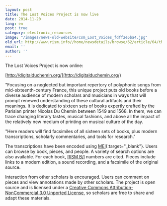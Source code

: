 ```yaml
---
layout: post
title: The Lost Voices Project is now live
date: 2014-11-20
lang: en
post: true
category: electronic_resources
image: "/images/news-old-website/csm_Lost_Voices_fdff2e5ba4.jpg"
old_url: http://www.rism.info//home/newsdetails/browse/62/article/64/the-lost-voices-project-is-now-live.html
email: ''
author: ''
---
```


The Lost Voices Project is now online:

[http://digitalduchemin.org/](http://digitalduchemin.org/)

"Focusing on a neglected but important repertory of polyphonic songs from mid-sixteenth-century France, this unique project puts old books before a diverse audience of modern scholars and musicians in ways that will prompt renewed understanding of these cultural artifacts and their meanings. It is dedicated to sixteen sets of books expertly crafted by the Parisian printer Nicolas Du Chemin between 1549 and 1568. In them, we can trace changing literary tastes, musical fashions, and above all the impact of the relatively new medium of printing on musical culture of the day.

"Here readers will find facsimiles of all sixteen sets of books, plus modern transcriptions, scholarly commentaries, and tools for research."

The transcriptions have been encoded using [MEI](http://music-encoding.org/home){:target="_blank"}. Users can browse by book, pieces, and people. A variety of search options are also available. For each book, [RISM B/I](/publications.html#c2619) numbers are cited. Pieces include links to a modern edition, a sound recording, and a facsimile of the original source.

Interaction from other scholars is encouraged. Users can comment on pieces and view annotations made by other scholars. The project is open source and is licensed under a [Creative Commons Attribution-NonCommercial 3.0 Unported License](http://creativecommons.org/licenses/by-nc/3.0/deed.en_US), so scholars are free to share and adapt these materials.


